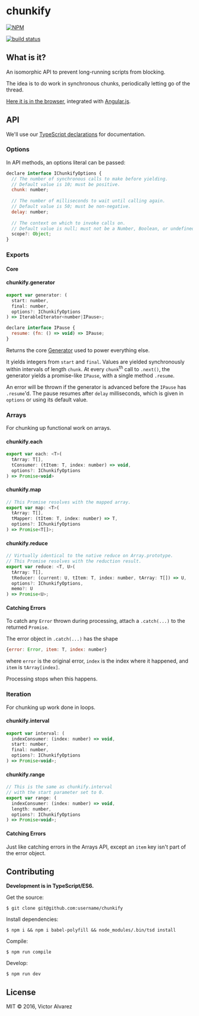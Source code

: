 # chunkify

[![NPM](https://nodei.co/npm-dl/chunkify.png?months=1)](https://nodei.co/npm/chunkify/)

[![build status](https://img.shields.io/travis/yangmillstheory/chunkify/master.svg?style=flat-square)](https://travis-ci.org/yangmillstheory/chunkify)

## What is it?

An isomorphic API to prevent long-running scripts from blocking. 

The idea is to do work in synchronous chunks, periodically letting go of the thread. 

[Here it is in the browser](http://yangmillstheory.github.io/chunkify/), integrated with [Angular.js](https://angularjs.org/). 
 
## API

We'll use our [TypeScript declarations](chunkify.d.ts) for documentation. 

### Options

In API methods, an options literal can be passed:

```javascript
declare interface IChunkifyOptions {
  // The number of synchronous calls to make before yielding.
  // Default value is 10; must be positive.
  chunk: number;  
  
  // The number of milliseconds to wait until calling again.
  // Default value is 50; must be non-negative.
  delay: number;
  
  // The context on which to invoke calls on.
  // Default value is null; must not be a Number, Boolean, or undefined.
  scope?: Object;  
}
```

### Exports

#### **Core**

#### chunkify.generator

```javascript
export var generator: (
  start: number,
  final: number,
  options?: IChunkifyOptions
) => IterableIterator<number|IPause>;

declare interface IPause {
  resume: (fn: () => void) => IPause;
}
```

Returns the core [Generator](https://developer.mozilla.org/en-US/docs/Web/JavaScript/Reference/Statements/function*) used to power everything else.
 
It yields integers from `start` and `final`. Values are yielded synchronously within intervals of length `chunk`. At every `chunk`<sup>th</sup> call to `.next()`, the generator yields a promise-like `IPause`, with a single method `.resume`. 

An error will be thrown if the generator is advanced before the `IPause` has `.resume`'d.  The pause resumes after `delay` milliseconds, which is given in `options` or using its default value.  

### **Arrays**

For chunking up functional work on arrays.

#### chunkify.each
```javascript
export var each: <T>(
  tArray: T[],
  tConsumer: (tItem: T, index: number) => void,
  options?: IChunkifyOptions
) => Promise<void>
```

#### chunkify.map
```javascript
// This Promise resolves with the mapped array.
export var map: <T>(
  tArray: T[],
  tMapper: (tItem: T, index: number) => T,
  options?: IChunkifyOptions
) => Promise<T[]>;
```
 
#### chunkify.reduce

```javascript
// Virtually identical to the native reduce on Array.prototype. 
// This Promise resolves with the reduction result.
export var reduce: <T, U>(
  tArray: T[],
  tReducer: (current: U, tItem: T, index: number, tArray: T[]) => U,
  options?: IChunkifyOptions,
  memo?: U
) => Promise<U>;
```

#### Catching Errors

To catch any `Error` thrown during processing, attach a `.catch(...)` to the returned `Promise`.

The error object in `.catch(...)` has the shape 
```javascript
{error: Error, item: T, index: number}
```
where `error` is the original error, `index` is the index where it happened, and `item` is `tArray[index]`. 

Processing stops when this happens.

### **Iteration**

For chunking up work done in loops.

#### chunkify.interval

```javascript
export var interval: (
  indexConsumer: (index: number) => void,
  start: number,
  final: number,
  options?: IChunkifyOptions
) => Promise<void>;
```

#### chunkify.range

```javascript
// This is the same as chunkify.interval 
// with the start parameter set to 0.
export var range: (
  indexConsumer: (index: number) => void,
  length: number,
  options?: IChunkifyOptions
) => Promise<void>;
```

#### Catching Errors 
 
Just like catching errors in the Arrays API, except an `item` key isn't part of the error object. 

## Contributing

**Development is in TypeScript/ES6.**

Get the source:

    $ git clone git@github.com:username/chunkify

Install dependencies:
    
    $ npm i && npm i babel-polyfill && node_modules/.bin/tsd install
    
Compile:

    $ npm run compile
    
Develop:

    $ npm run dev

## License

MIT © 2016, Victor Alvarez

